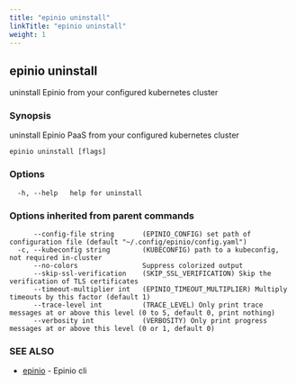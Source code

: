 ```yaml
---
title: "epinio uninstall"
linkTitle: "epinio uninstall"
weight: 1
---
```

## epinio uninstall

uninstall Epinio from your configured kubernetes cluster

### Synopsis

uninstall Epinio PaaS from your configured kubernetes cluster

```
epinio uninstall [flags]
```

### Options

```
  -h, --help   help for uninstall
```

### Options inherited from parent commands

```
      --config-file string       (EPINIO_CONFIG) set path of configuration file (default "~/.config/epinio/config.yaml")
  -c, --kubeconfig string        (KUBECONFIG) path to a kubeconfig, not required in-cluster
      --no-colors                Suppress colorized output
      --skip-ssl-verification    (SKIP_SSL_VERIFICATION) Skip the verification of TLS certificates
      --timeout-multiplier int   (EPINIO_TIMEOUT_MULTIPLIER) Multiply timeouts by this factor (default 1)
      --trace-level int          (TRACE_LEVEL) Only print trace messages at or above this level (0 to 5, default 0, print nothing)
      --verbosity int            (VERBOSITY) Only print progress messages at or above this level (0 or 1, default 0)
```

### SEE ALSO

* [epinio](epinio.md)	 - Epinio cli

